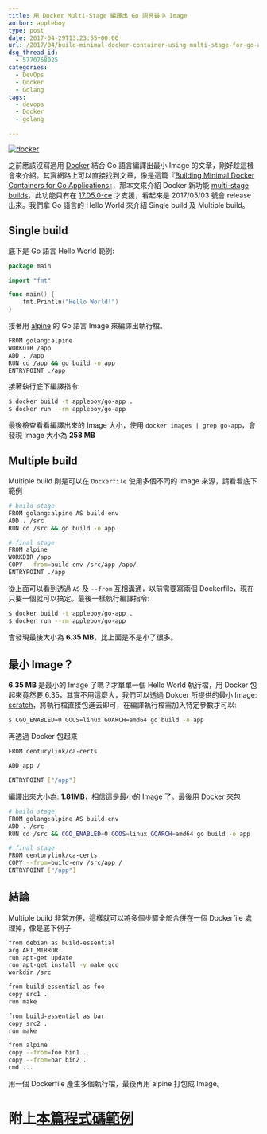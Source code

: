 ```yaml
---
title: 用 Docker Multi-Stage 編譯出 Go 語言最小 Image
author: appleboy
type: post
date: 2017-04-29T13:23:55+00:00
url: /2017/04/build-minimal-docker-container-using-multi-stage-for-go-app/
dsq_thread_id:
  - 5770768025
categories:
  - DevOps
  - Docker
  - Golang
tags:
  - devops
  - Docker
  - golang

---
```

[<img src="https://i2.wp.com/farm2.staticflickr.com/1600/25660808075_c8190290f7_z.jpg?w=840&#038;ssl=1" alt="docker" data-recalc-dims="1" />][1]

之前應該沒寫過用 [Docker][2] 結合 Go 語言編譯出最小 Image 的文章，剛好趁這機會來介紹。其實網路上可以直接找到文章，像是這篇『[Building Minimal Docker Containers for Go Applications][3]』，那本文來介紹 Docker 新功能 [multi-stage builds][4]，此功能只有在 [17.05.0-ce][5] 才支援，看起來是 2017/05/03 號會 release 出來。我們拿 Go 語言的 Hello World 來介紹 Single build 及 Multiple build。

<!--more-->

## Single build

底下是 Go 語言 Hello World 範例:

```go
package main

import "fmt"

func main() {
    fmt.Println("Hello World!")
}
```

接著用 [alpine][6] 的 Go 語言 Image 來編譯出執行檔。

```bash
FROM golang:alpine
WORKDIR /app
ADD . /app
RUN cd /app && go build -o app
ENTRYPOINT ./app
```

接著執行底下編譯指令:

```bash
$ docker build -t appleboy/go-app .
$ docker run --rm appleboy/go-app
```

最後檢查看看編譯出來的 Image 大小，使用 `docker images | grep go-app`，會發現 Image 大小為 **258 MB**

## Multiple build

Multiple build 則是可以在 `Dockerfile` 使用多個不同的 Image 來源，請看看底下範例

```bash
# build stage
FROM golang:alpine AS build-env
ADD . /src
RUN cd /src && go build -o app

# final stage
FROM alpine
WORKDIR /app
COPY --from=build-env /src/app /app/
ENTRYPOINT ./app
```

從上面可以看到透過 `AS` 及 `--from` 互相溝通，以前需要寫兩個 Dockerfile，現在只要一個就可以搞定。最後一樣執行編譯指令:

```bash
$ docker build -t appleboy/go-app .
$ docker run --rm appleboy/go-app
```

會發現最後大小為 **6.35 MB**，比上面是不是小了很多。

## 最小 Image？

**6.35 MB** 是最小的 Image 了嗎？才單單一個 Hello World 執行檔，用 Docker 包起來竟然要 6.35，其實不用這麼大，我們可以透過 Dokcer 所提供的最小 Image: [scratch][7]，將執行檔直接包進去即可，在編譯執行檔需加入特定參數才可以:

```bash
$ CGO_ENABLED=0 GOOS=linux GOARCH=amd64 go build -o app
```

再透過 Docker 包起來

```bash
FROM centurylink/ca-certs

ADD app /

ENTRYPOINT ["/app"]
```

編譯出來大小為: **1.81MB**，相信這是最小的 Image 了。最後用 Docker 來包

```bash
# build stage
FROM golang:alpine AS build-env
ADD . /src
RUN cd /src && CGO_ENABLED=0 GOOS=linux GOARCH=amd64 go build -o app

# final stage
FROM centurylink/ca-certs
COPY --from=build-env /src/app /
ENTRYPOINT ["/app"]
```

## 結論

Multiple build 非常方便，這樣就可以將多個步驟全部合併在一個 Dockerfile 處理掉，像是底下例子

```bash
from debian as build-essential
arg APT_MIRROR
run apt-get update
run apt-get install -y make gcc
workdir /src

from build-essential as foo
copy src1 .
run make

from build-essential as bar
copy src2 .
run make

from alpine
copy --from=foo bin1 .
copy --from=bar bin2 .
cmd ...
```

用一個 Dockerfile 產生多個執行檔，最後再用 alpine 打包成 Image。

# 附上[本篇程式碼範例][8]

 [1]: https://www.flickr.com/photos/appleboy/25660808075/in/dateposted-public/ "docker"
 [2]: https://www.docker.com/
 [3]: https://blog.codeship.com/building-minimal-docker-containers-for-go-applications/
 [4]: https://github.com/moby/moby/pull/32063
 [5]: https://github.com/moby/moby/releases/tag/v17.05.0-ce-rc1
 [6]: https://hub.docker.com/_/alpine/
 [7]: https://hub.docker.com/_/scratch/
 [8]: https://github.com/appleboy/docker-multi-stage-build